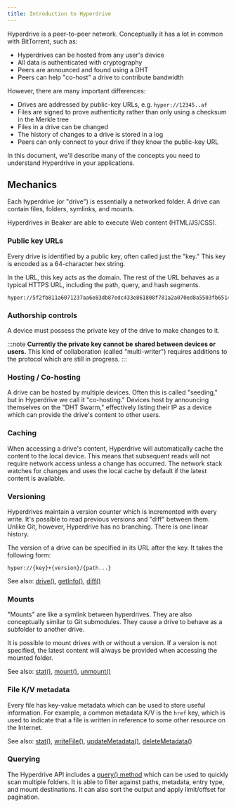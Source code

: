 ```yaml
---
title: Introduction to Hyperdrive
---
```


Hyperdrive is a peer-to-peer network. Conceptually it has a lot in common with BitTorrent, such as:

* Hyperdrives can be hosted from any user's device
* All data is authenticated with cryptography
* Peers are announced and found using a DHT
* Peers can help "co-host" a drive to contribute bandwidth

However, there are many important differences:

* Drives are addressed by public-key URLs, e.g. `hyper://12345..af`
* Files are signed to prove authenticity rather than only using a checksum in the Merkle tree
* Files in a drive can be changed
* The history of changes to a drive is stored in a log
* Peers can only connect to your drive if they know the public-key URL

In this document, we'll describe many of the concepts you need to understand Hyperdrive in your applications.

## Mechanics

Each hyperdrive \(or "drive"\) is essentially a networked folder. A drive can contain files, folders, symlinks, and mounts.

Hyperdrives in Beaker are able to execute Web content \(HTML/JS/CSS\).

### Public key URLs

Every drive is identified by a public key, often called just the "key." This key is encoded as a 64-character hex string.

In the URL, this key acts as the domain. The rest of the URL behaves as a typical HTTPS URL, including the path, query, and hash segments.

```text
hyper://5f2fb811a6071237aa6e83db87edc433e861808f781a2a070ed8a5503fb6514e/
```

### Authorship controls

A device must possess the private key of the drive to make changes to it.

:::note
**Currently the private key cannot be shared between devices or users.** This kind of collaboration \(called "multi-writer"\) requires additions to the protocol which are still in progress.
:::

### Hosting / Co-hosting

A drive can be hosted by multiple devices. Often this is called "seeding," but in Hyperdrive we call it "co-hosting." Devices host by announcing themselves on the "DHT Swarm," effectively listing their IP as a device which can provide the drive's content to other users.

### Caching

When accessing a drive's content, Hyperdrive will automatically cache the content to the local device. This means that subsequent reads will not require network access unless a change has occurred. The network stack watches for changes and uses the local cache by default if the latest content is available.

### Versioning

Hyperdrives maintain a version counter which is incremented with every write. It's possible to read previous versions and "diff" between them. Unlike Git, however, Hyperdrive has no branching. There is one linear history.

The version of a drive can be specified in its URL after the key. It takes the following form:

```text
hyper://{key}+{version}/{path...}
```

See also: [drive\(\)](api/beaker.hyperdrive.md#beakerhyperdrivedriveurl), [getInfo\(\)](api/beaker.hyperdrive.md#beakerhyperdrivegetinfourl-opts), [diff\(\)](api/beaker.hyperdrive.md#beakerhyperdrivediffurl-other-prefix-opts)

### Mounts

"Mounts" are like a symlink between hyperdrives. They are also conceptually similar to Git submodules. They cause a drive to behave as a subfolder to another drive.

It is possible to mount drives with or without a version. If a version is not specified, the latest content will always be provided when accessing the mounted folder.

See also: [stat\(\)](api/beaker.hyperdrive.md#beakerhyperdrivestaturl-opts), [mount\(\)](api/beaker.hyperdrive.md#beakerhyperdrivemounturl-mount-opts), [unmount\(\)](api/beaker.hyperdrive.md#beakerhyperdriveunmounturl-opts)

### File K/V metadata

Every file has key-value metadata which can be used to store useful information. For example, a common metadata K/V is the `href` key, which is used to indicate that a file is written in reference to some other resource on the Internet.

See also: [stat\(\)](api/beaker.hyperdrive.md#beakerhyperdrivestaturl-opts), [writeFile\(\)](api/beaker.hyperdrive.md#beakerhyperdrivewritefileurl-data-opts), [updateMetadata\(\)](api/beaker.hyperdrive.md#beakerhyperdriveupdatemetadataurl-metadata-opts), [deleteMetadata\(\)](api/beakerhyperdrivedeletemetadataurl-keys-opts)

### Querying

The Hyperdrive API includes a [query\(\) method](api/beaker.hyperdrive.md#beakerhyperdrivequeryquery) which can be used to quickly scan multiple folders. It is able to filter against paths, metadata, entry type, and mount destinations. It can also sort the output and apply limit/offset for pagination.
